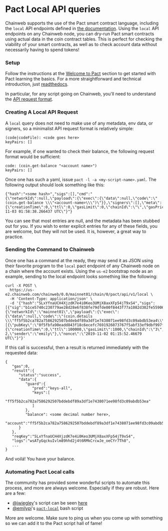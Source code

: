 # Pact Local API queries

Chainweb supports the use of the Pact smart contract language, including the `local` API endpoints defined in [the documentation](https://pact-language.readthedocs.io/en/stable/pact-reference.html#rest-api). Using the `local` API endpoints on any Chainweb node, you can dry-run Pact smart contracts using actual data in the coin contract tables. This is perfect for checking the viability of your smart contracts, as well as to check account data without necessarily having to spend tokens!

### **Setup** <a href="#setup" id="setup"></a>

Follow the instructions at the [Welcome to Pact](/learn-pact/beginner/welcome-to-pact) section to get started with Pact learning the basics. For a more straightforward and technical introduction, just [readthedocs](https://pact-language.readthedocs.io).

In particular, for any script going on Chainweb, you'll need to understand the [API request format](https://pact-language.readthedocs.io/en/stable/pact-reference.html#api-request-formatter).

### **Creating A Local API Request** <a href="#creating-a-local-api-request" id="creating-a-local-api-request"></a>

A `local` query does not need to make use of any metadata, env data, or signers, so a minimalist API request format is relatively simple:

```
(code|codeFile): <code goes here>
keyPairs: []
```

For example, if one wanted to check their balance, the following request format would be sufficient:

```
code: (coin.get-balance "<account name>")
keyPairs: []
```

Once one has such a yaml, issue `pact -l -a <my-script-name>.yaml`. The following output should look something like this:

```
{"hash":"<some hash>","sigs":[],"cmd":"{\"networkId\":null,\"payload\":{\"exec\":{\"data\":null,\"code\":\"(coin.get-balance \\\"<account-name>\\\")\"}},\"signers\":[],\"meta\":{\"creationTime\":0,\"ttl\":0,\"gasLimit\":0,\"chainId\":\"\",\"gasPrice\":0,\"sender\":\"\"},\"nonce\":\"2019-11-03 01:58:38.266437 UTC\"}"}
```

You can see that most entries are null, and the metadata has been stubbed out for you. If you wish to enter explicit entries for any of these fields, you are welcome, but they will not be used. It is, however, a great way to practice.

### **Sending the Command to Chainweb** <a href="#sending-the-command-to-chainweb" id="sending-the-command-to-chainweb"></a>

Once one has a command at the ready, they may send it as JSON using their favorite program to the `local` pact endpoint of any Chainweb node on a chain where the account exists. Using the `us-e2` bootstrap node as an example, sending to the local endpoint looks something like the following:

```
curl -X POST \
  https://us-e2.chainweb.com/chainweb/0.0/mainnet01/chain/0/pact/api/v1/local \
  -H 'Content-Type: application/json' \
  -d '{"hash":"SLxYfnaUCH4XjzdK7e4i0Keo3UMjX8axXFp54jT9xS4","sigs":[{"sig":"b1ce5740c230779ae28d28e6f838fe79dfde00f8443f77a1082d302fe55906d56165ce096234ce870dff03e62ee741460230892b0aadf6ae5e29ae0d2984b80f"}],"cmd":"{\"networkId\":\"mainnet01\",\"payload\":{\"exec\":{\"data\":null,\"code\":\"(coin.details \\\"ff5f5b2ca782a7586292507bddebdf89a3df1e7438071ee98fd3c09abdb53ea4\\\")\"}},\"signers\":[{\"pubKey\":\"0f5fbfa90eadd843f18c6ecefc7691926073767f5abf33ef9dbf997fe544c775\"}],\"meta\":{\"creationTime\":0,\"ttl\":100000,\"gasLimit\":1000,\"chainId\":\"3\",\"gasPrice\":1.0e-2,\"sender\":\"emily\"},\"nonce\":\"2019-11-02 01:15:52.46679 UTC\"}"}'
```

If this call is successful, then a result is returned immediately with the requested data:

```
{
   "gas":0,
   "result":{
      "status":"success",
      "data":{
         "guard":{
            "pred":"keys-all",
            "keys":[
               "ff5f5b2ca782a7586292507bddebdf89a3df1e7438071ee98fd3c09abdb53ea"
            ]
         },
         "balance": <some decimal number here>,
         "account":"ff5f5b2ca782a7586292507bddebdf89a3df1e7438071ee98fd3c09abdb53ea4"
      }
   },
   "reqKey":"SLxYfnaUCH4XjzdK7e4i0Keo3UMjX8axXFp54jT9xS4",
   "logs":"wsATyGqckuIvlm89hhd2j4t6RMkCrcwJe_oeCYr7Th8",
   ...
}
```

And voilá! You have your balance.

### **Automating Pact Local calls** <a href="#automating-pact-local-calls" id="automating-pact-local-calls"></a>

The community has provided some wonderful scripts to automate this process, and more are always welcome. Especially if they are robust. Here are a few:

- [@jwiegley](https://github.com/jwiegley)'s script can be seen [here](https://discordapp.com/channels/502858632178958377/638740469127446538/639926087090044960)
- [@emilypi](https://github.com/emilypi)'s [`pact-local`](https://gist.github.com/emilypi/2afe3a1e60fe182a925caee916db46ba) bash script

More are welcome. Make sure to ping us when you come up with something so we can add it to the Pact script hall of fame!
